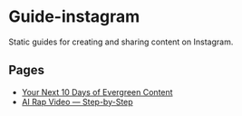 # Guide-instagram

Static guides for creating and sharing content on Instagram.

## Pages

- [Your Next 10 Days of Evergreen Content](index.html)
- [AI Rap Video — Step-by-Step](ai-rap-guide/index.html)
